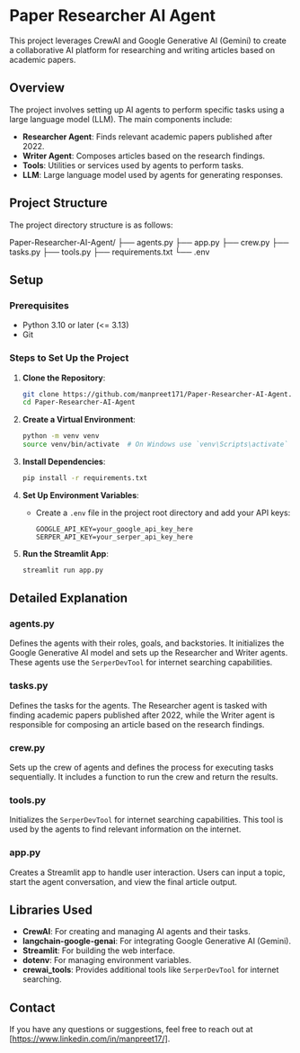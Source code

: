 # Paper Researcher AI Agent

This project leverages CrewAI and Google Generative AI (Gemini) to create a collaborative AI platform for researching and writing articles based on academic papers.

## Overview

The project involves setting up AI agents to perform specific tasks using a large language model (LLM). The main components include:

- **Researcher Agent**: Finds relevant academic papers published after 2022.
- **Writer Agent**: Composes articles based on the research findings.
- **Tools**: Utilities or services used by agents to perform tasks.
- **LLM**: Large language model used by agents for generating responses.

## Project Structure

The project directory structure is as follows:

Paper-Researcher-AI-Agent/
├── agents.py
├── app.py
├── crew.py
├── tasks.py
├── tools.py
├── requirements.txt
└── .env



## Setup

### Prerequisites

- Python 3.10 or later (<= 3.13)
- Git

### Steps to Set Up the Project

1. **Clone the Repository**:
    ```bash
    git clone https://github.com/manpreet171/Paper-Researcher-AI-Agent.git
    cd Paper-Researcher-AI-Agent
    ```

2. **Create a Virtual Environment**:
    ```bash
    python -m venv venv
    source venv/bin/activate  # On Windows use `venv\Scripts\activate`
    ```

3. **Install Dependencies**:
    ```bash
    pip install -r requirements.txt
    ```

4. **Set Up Environment Variables**:
    - Create a `.env` file in the project root directory and add your API keys:
      ```plaintext
      GOOGLE_API_KEY=your_google_api_key_here
      SERPER_API_KEY=your_serper_api_key_here
      ```

5. **Run the Streamlit App**:
    ```bash
    streamlit run app.py
    ```

## Detailed Explanation

### agents.py

Defines the agents with their roles, goals, and backstories. It initializes the Google Generative AI model and sets up the Researcher and Writer agents. These agents use the `SerperDevTool` for internet searching capabilities.

### tasks.py

Defines the tasks for the agents. The Researcher agent is tasked with finding academic papers published after 2022, while the Writer agent is responsible for composing an article based on the research findings.

### crew.py

Sets up the crew of agents and defines the process for executing tasks sequentially. It includes a function to run the crew and return the results.

### tools.py

Initializes the `SerperDevTool` for internet searching capabilities. This tool is used by the agents to find relevant information on the internet.

### app.py

Creates a Streamlit app to handle user interaction. Users can input a topic, start the agent conversation, and view the final article output.

## Libraries Used

- **CrewAI**: For creating and managing AI agents and their tasks.
- **langchain-google-genai**: For integrating Google Generative AI (Gemini).
- **Streamlit**: For building the web interface.
- **dotenv**: For managing environment variables.
- **crewai_tools**: Provides additional tools like `SerperDevTool` for internet searching.


## Contact

If you have any questions or suggestions, feel free to reach out at [https://www.linkedin.com/in/manpreet17/].